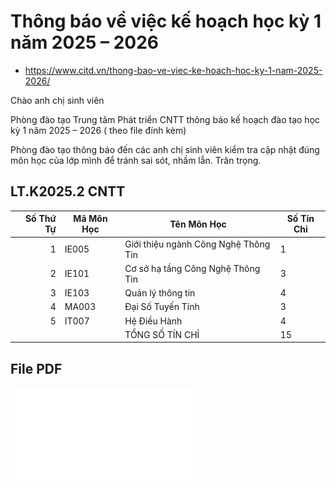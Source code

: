 # Thông báo về việc kế hoạch học kỳ 1 năm 2025 – 2026

- https://www.citd.vn/thong-bao-ve-viec-ke-hoach-hoc-ky-1-nam-2025-2026/

Chào anh chị sinh viên

Phòng đào tạo Trung tâm Phát triển CNTT thông báo kế hoạch đào tạo học kỳ 1 năm 2025 – 2026 ( theo file đính kèm)

Phòng đào tạo thông báo đến các anh chị sinh viên kiểm tra cập nhật đúng môn học của lớp mình để tránh sai sót, nhầm lẫn. Trân trọng.

## LT.K2025.2 CNTT

| Số Thứ Tự | Mã Môn Học | Tên Môn Học                          | Số Tín Chỉ |
| --------: | ---------- | ------------------------------------ | ---------- |
|         1 | IE005      | Giới thiệu ngành Công Nghệ Thông Tin | 1          |
|         2 | IE101      | Cơ sở hạ tầng Công Nghệ Thông Tin    | 3          |
|         3 | IE103      | Quản lý thông tin                    | 4          |
|         4 | MA003      | Đại Số Tuyến Tính                    | 3          |
|         5 | IT007      | Hệ Điều Hành                         | 4          |
|           |            | TỔNG SỐ TÍN CHỈ                      | 15         |

## File PDF

![Kế Hoạch Đào Tạo Học Kỳ I, 2025 - 2026](attachments/KE-HOACH-DAO-TAO-HK-I-NAM-HOC-2025-2026-1.pdf)

